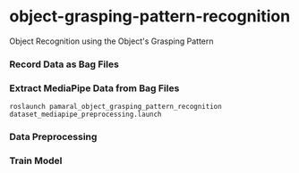 # object-grasping-pattern-recognition

Object Recognition using the Object's Grasping Pattern

### Record Data as Bag Files

### Extract MediaPipe Data from Bag Files

```
roslaunch pamaral_object_grasping_pattern_recognition dataset_mediapipe_preprocessing.launch
```

### Data Preprocessing

### Train Model
